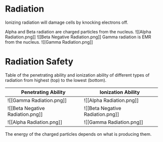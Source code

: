 # Radiation

Ionizing radiation will damage cells by knocking electrons off.

Alpha and Beta radiation are charged particles from the nucleus.
![[Alpha Radiation.png]] ![[Beta Negative Radiation.png]]
Gamma radiation is EMR from the nucleus.
![[Gamma Radiation.png]]

# Radiation Safety
Table of the penetrating ability and ionization ability of different types of radiation from highest (top) to the lowest (bottom).

| Penetrating Ability              | Ionization Ability               |
| -------------------------------- | -------------------------------- |
| ![[Gamma Radiation.png]]         | ![[Alpha Radiation.png]]         |
| ![[Beta Negative Radiation.png]] | ![[Beta Negative Radiation.png]] |
| ![[Alpha Radiation.png]]         | ![[Gamma Radiation.png]]                                 |

The energy of the charged particles depends on what is producing them.